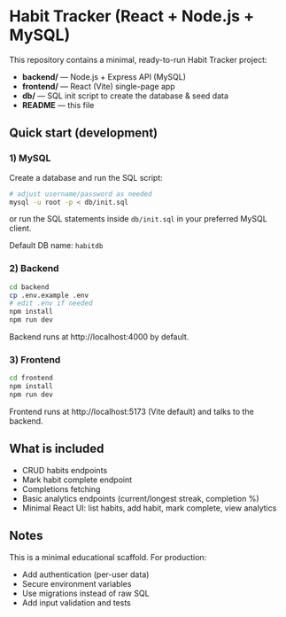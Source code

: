 # Habit Tracker (React + Node.js + MySQL)

This repository contains a minimal, ready-to-run Habit Tracker project:
- **backend/** — Node.js + Express API (MySQL)
- **frontend/** — React (Vite) single-page app
- **db/** — SQL init script to create the database & seed data
- **README** — this file

## Quick start (development)

### 1) MySQL
Create a database and run the SQL script:
```bash
# adjust username/password as needed
mysql -u root -p < db/init.sql
```
or run the SQL statements inside `db/init.sql` in your preferred MySQL client.

Default DB name: `habitdb`

### 2) Backend
```bash
cd backend
cp .env.example .env
# edit .env if needed
npm install
npm run dev
```
Backend runs at http://localhost:4000 by default.

### 3) Frontend
```bash
cd frontend
npm install
npm run dev
```
Frontend runs at http://localhost:5173 (Vite default) and talks to the backend.

## What is included
- CRUD habits endpoints
- Mark habit complete endpoint
- Completions fetching
- Basic analytics endpoints (current/longest streak, completion %)
- Minimal React UI: list habits, add habit, mark complete, view analytics

## Notes
This is a minimal educational scaffold. For production:
- Add authentication (per-user data)
- Secure environment variables
- Use migrations instead of raw SQL
- Add input validation and tests
